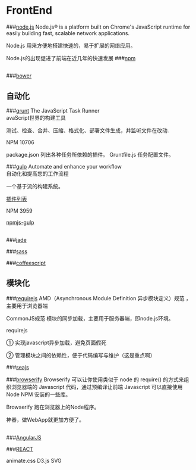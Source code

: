 FrontEnd
===
###[node.js](http://nodejs.org/)
Node.js® is a platform built on Chrome's JavaScript runtime for easily building fast, scalable network applications.

Node.js 用来方便地搭建快速的，易于扩展的网络应用。

Node.js的出现促进了前端在近几年的快速发展
###[npm](https://www.npmjs.com/)
##
###[bower](http://bower.io/)

自动化
---

###[grunt](http://gruntjs.com/)
The JavaScript Task Runner<br/>
avaScript世界的构建工具

测试、检查、合并、压缩、格式化、部署文件生成，并监听文件在改动.

NPM 10706

package.json  列出各种任务所依赖的插件。
Gruntfile.js  任务配置文件。

###[gulp](http://gulpjs.com/)
Automate and enhance your workflow<br/>
自动化和提高您的工作流程


一个基于流的构建系统。


[插件列表](http://gratimax.net/search-gulp-plugins/)

NPM 3959


[npmjs-gulp](https://www.npmjs.com/package/gulp)

##

###[jade](http://jade-lang.com/)

###[sass](http://sass-lang.com/)

###[coffeescript](http://coffeescript.org/)

##

模块化
---

###[requirejs](http://requirejs.org/)
AMD（Asynchronous Module Definition 异步模块定义）规范 ，主要用于浏览器端

CommonJS规范 模块的同步加载，主要用于服务器端，即node.js环境。

requirejs

① 实现javascript异步加载，避免页面假死

② 管理模块之间的依赖性，便于代码编写与维护（这是重点啊）

###[seajs](http://seajs.org/docs/)

###[browserify](http://browserify.org/)
Browserify 可以让你使用类似于 node 的 require() 的方式来组织浏览器端的 Javascript 代码，通过预编译让前端 Javascript 可以直接使用 Node NPM 安装的一些库。

Browserify 跑在浏览器上的Node程序。

神器，做WebApp就更加方便了。

##
###[AngularJS](https://angularjs.org/)

###[REACT](http://facebook.github.io/react/)

animate.css
D3.js
SVG